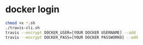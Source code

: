 # docker login
```bash
chmod +x *.sh
./travis-cli.sh
travis --encrypt DOCKER_USER=[YOUR DOCKER USERNAME] --add
travis --encrypt DOCKER_PASS=[YOUR DOCKER PASSWORKD] --add
```

